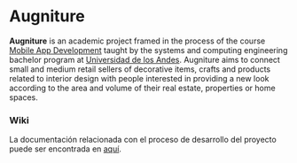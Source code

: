 # Augniture

**Augniture** is an academic project framed in the process of the course [Mobile App Development](https://cursos.virtual.uniandes.edu.co/isis3510/) taught by the systems and computing engineering bachelor program at [Universidad de los Andes](https://uniandes.edu.co/). 
Augniture aims to connect small and medium retail sellers of decorative items, crafts and products related to interior design with people interested in providing a new look according to the area and volume of their real estate, properties or home spaces.

### Wiki

La documentación relacionada con el proceso de desarrollo del
proyecto puede ser encontrada en [aquí](https://gitlab.com/isis3510_202010_team21/wiki/-/wikis/home).

